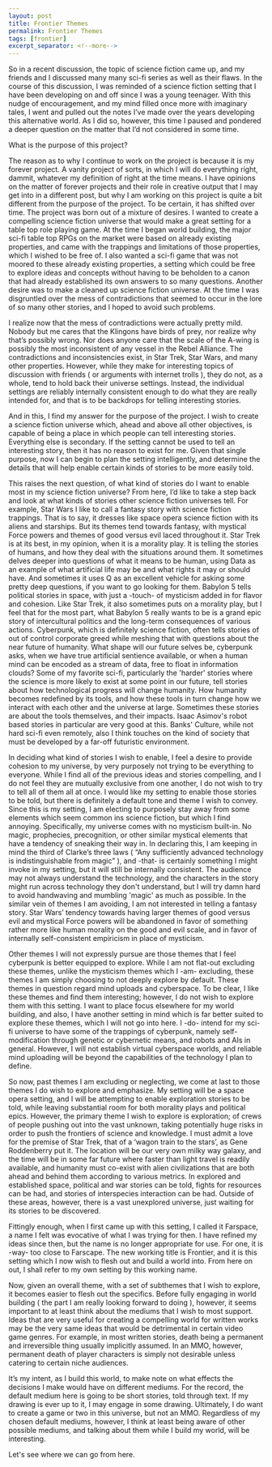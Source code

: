 ```yaml
---
layout: post
title: Frontier Themes
permalink: Frontier Themes
tags: [frontier]
excerpt_separator: <!--more-->
---
```

So in a recent discussion, the topic of science fiction came up, and my friends and I discussed many many sci-fi series as well as their flaws. In the course of this discussion, I was reminded of a science fiction setting that I have been developing on and off since I was a young teenager. With this nudge of encouragement, and my mind filled once more with imaginary tales, I went and pulled out the notes I’ve made over the years developing this alternative world. As I did so, however, this time I paused and pondered a deeper question on the matter that I’d not considered in some time.

What is the purpose of this project?
<!--more-->
The reason as to why I continue to work on the project is because it is my forever project. A vanity project of sorts, in which I will do everything right, dammit, whatever my definition of right at the time means. I have opinions on the matter of forever projects and their role in creative output that I may get into in a different post, but why I am working on this project is quite a bit different from the purpose of the project. To be certain, it has shifted over time. The project was born out of a mixture of desires. I wanted to create a compelling science fiction universe that would make a great setting for a table top role playing game. At the time I began world building, the major sci-fi table top RPGs on the market were based on already existing properties, and came with the trappings and limitations of those properties, which I wished to be free of. I also wanted a sci-fi game that was not moored to these already existing properties, a setting which could be free to explore ideas and concepts without having to be beholden to a canon that had already established its own answers to so many questions. Another desire was to make a cleaned up science fiction universe. At the time I was disgruntled over the mess of contradictions that seemed to occur in the lore of so many other stories, and I hoped to avoid such problems.

I realize now that the mess of contradictions were actually pretty mild. Nobody but me cares that the Klingons have birds of prey, nor realize why that’s possibly wrong. Nor does anyone care that the scale of the A-wing is possibly the most inconsistent of any vessel in the Rebel Alliance. The contradictions and inconsistencies exist, in Star Trek, Star Wars, and many other properties. However, while they make for interesting topics of discussion with friends ( or arguments with internet trolls ), they do not, as a whole, tend to hold back their universe settings. Instead, the individual settings are reliably internally consistent enough to do what they are really intended for, and that is to be backdrops for telling interesting stories.

And in this, I find my answer for the purpose of the project. I wish to create a science fiction universe which, ahead and above all other objectives, is capable of being a place in which people can tell interesting stories. Everything else is secondary. If the setting cannot be used to tell an interesting story, then it has no reason to exist for me. Given that single purpose, now I can begin to plan the setting intelligently, and determine the details that will help enable certain kinds of stories to be more easily told.

This raises the next question, of what kind of stories do I want to enable most in my science fiction universe? From here, I’d like to take a step back and look at what kinds of stories other science fiction universes tell. For example, Star Wars I like to call a fantasy story with science fiction trappings. That is to say, it dresses like space opera science fiction with its aliens and starships. But its themes tend towards fantasy, with mystical Force powers and themes of good versus evil laced throughout it. Star Trek is at its best, in my opinion, when it is a morality play. It is telling the stories of humans, and how they deal with the situations around them. It sometimes delves deeper into questions of what it means to be human, using Data as an example of what artificial life may be and what rights it may or should have. And sometimes it uses Q as an excellent vehicle for asking some pretty deep questions, if you want to go looking for them. Babylon 5 tells political stories in space, with just a -touch- of mysticism added in for flavor and cohesion. Like Star Trek, it also sometimes puts on a morality play, but I feel that for the most part, what Babylon 5 really wants to be is a grand epic story of intercultural politics and the long-term consequences of various actions. Cyberpunk, which is definitely science fiction, often tells stories of out of control corporate greed while meshing that with questions about the near future of humanity. What shape will our future selves be, cyberpunk asks, when we have true artificial sentience available, or when a human mind can be encoded as a stream of data, free to float in information clouds? Some of my favorite sci-fi, particularly the 'harder' stories where the science is more likely to exist at some point in our future, tell stories about how technological progress will change humanity. How humanity becomes redefined by its tools, and how these tools in turn change how we interact with each other and the universe at large. Sometimes these stories are about the tools themselves, and their impacts. Isaac Asimov's robot based stories in particular are very good at this. Banks' Culture, while not hard sci-fi even remotely, also I think touches on the kind of society that must be developed by a far-off futuristic environment.

In deciding what kind of stories I wish to enable, I feel a desire to provide cohesion to my universe, by very purposely not trying to be everything to everyone. While I find all of the previous ideas and stories compelling, and I do not feel they are mutually exclusive from one another, I do not wish to try to tell all of them all at once. I would like my setting to enable those stories to be told, but there is definitely a default tone and theme I wish to convey. Since this is my setting, I am electing to purposely stay away from some elements which seem common ins science fiction, but which I find annoying. Specifically, my universe comes with no mysticism built-in. No magic, prophecies, precognition, or other similar mystical elements that have a tendency of sneaking their way in. In declaring this, I am keeping in mind the third of Clarke’s three laws ( “Any sufficiently advanced technology is indistinguishable from magic” ), and -that- is certainly something I might invoke in my setting, but it will still be internally consistent. The audience may not always understand the technology, and the characters in the story might run across technology they don't understand, but I will try damn hard to avoid handwaving and mumbling 'magic' as much as possible. In the similar vein of themes I am avoiding, I am not interested in telling a fantasy story. Star Wars’ tendency towards having larger themes of good versus evil and mystical Force powers will be abandoned in favor of something rather more like human morality on the good and evil scale, and in favor of internally self-consistent empiricism in place of mysticism.

Other themes I will not expressly pursue are those themes that I feel cyberpunk is better equipped to explore. While I am not flat-out excluding these themes, unlike the mysticism themes which I -am- excluding, these themes I am simply choosing to not deeply explore by default. These themes in question regard mind uploads and cyberspace. To be clear, I like these themes and find them interesting; however, I do not wish to explore them with this setting. I want to place focus elsewhere for my world building, and also, I have another setting in mind which is far better suited to explore these themes, which I will not go into here. I -do- intend for my sci-fi universe to have some of the trappings of cyberpunk, namely self-modification through genetic or cybernetic means, and robots and AIs in general. However, I will not establish virtual cyberspace worlds, and reliable mind uploading will be beyond the capabilities of the technology I plan to define.

So now, past themes I am excluding or neglecting, we come at last to those themes I do wish to explore and emphasize. My setting will be a space opera setting, and I will be attempting to enable exploration stories to be told, while leaving substantial room for both morality plays and political epics. However, the primary theme I wish to explore is exploration; of crews of people pushing out into the vast unknown, taking potentially huge risks in order to push the frontiers of science and knowledge. I must admit a love for the premise of Star Trek, that of a ‘wagon train to the stars’, as Gene Roddenberry put it. The location will be our very own milky way galaxy, and the time will be in some far future where faster than light travel is readily available, and humanity must co-exist with alien civilizations that are both ahead and behind them according to various metrics. In explored and established space, political and war stories can be told, fights for resources can be had, and stories of interspecies interaction can be had. Outside of these areas, however, there is a vast unexplored universe, just waiting for its stories to be discovered.

Fittingly enough, when I first came up with this setting, I called it Farspace, a name I felt was evocative of what I was trying for then. I have refined my ideas since then, but the name is no longer appropriate for use. For one, it is -way- too close to Farscape. The new working title is Frontier, and it is this setting which I now wish to flesh out and build a world into. From here on out, I shall refer to my own setting by this working name.

Now, given an overall theme, with a set of subthemes that I wish to explore, it becomes easier to flesh out the specifics. Before fully engaging in world building ( the part I am really looking forward to doing ), however, it seems important to at least think about the mediums that I wish to most support. Ideas that are very useful for creating a compelling world for written works may be the very same ideas that would be detrimental in certain video game genres. For example, in most written stories, death being a permanent and irreversible thing usually implicitly assumed. In an MMO, however, permanent death of player characters is simply not desirable unless catering to certain niche audiences.


It’s my intent, as I build this world, to make note on what effects the decisions I make would have on different mediums. For the record, the default medium here is going to be short stories, told through text. If my drawing is ever up to it, I may engage in some drawing. Ultimately, I do want to create a game or two in this universe, but not an MMO. Regardless of my chosen default mediums, however, I think at least being aware of other possible mediums, and talking about them while I build my world, will be interesting.

Let's see where we can go from here.
